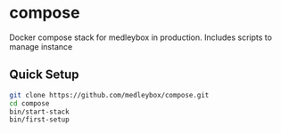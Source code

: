 # compose
Docker compose stack for medleybox in production. Includes scripts to manage instance

## Quick Setup
```bash
git clone https://github.com/medleybox/compose.git
cd compose
bin/start-stack
bin/first-setup
```